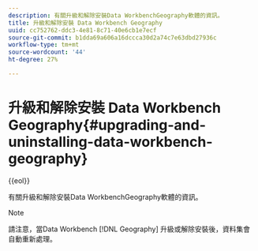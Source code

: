 ```yaml
---
description: 有關升級和解除安裝Data WorkbenchGeography軟體的資訊。
title: 升級和解除安裝 Data Workbench Geography
uuid: cc752762-ddc3-4e81-8c71-40e6cb1e7ecf
source-git-commit: b1dda69a606a16dccca30d2a74c7e63dbd27936c
workflow-type: tm+mt
source-wordcount: '44'
ht-degree: 27%

---
```



# 升級和解除安裝 Data Workbench Geography{#upgrading-and-uninstalling-data-workbench-geography}

{{eol}}

有關升級和解除安裝Data WorkbenchGeography軟體的資訊。

>[!NOTE]
>
>請注意，當Data Workbench [!DNL Geography] 升級或解除安裝後，資料集會自動重新處理。

